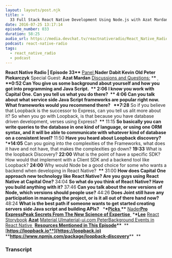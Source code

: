 ```yaml
---
layout: layouts/post.njk
title: >
  33 Full Stack React Native Development Using Node.js with Azat Mardan
date: 2016-07-25 13:17:14
episode_number: 033
duration: 58:25
audio_url: https://media.devchat.tv/reactnativeradio/React_Native_Radio_Episode_33.mp3
podcast: react-native-radio
tags:
  - react_native_radio
  - podcast
---
```


**React Native Radio | Episode 33\*\*** <u>Panel </u> **Nader Dabit Kevin Old Peter Piekarczyk** Special Guest: **Azat Mardan** <u>Discussions and Questions:</u> \***\* <u> </u> \*\***0:52** Can You give us some background about yourself and how you got into programming and Java Script. **&nbsp;\*\* **2:06** I know you work with Capital One. Can you tell us what you do there? **&nbsp;\*\*** 4:06 **Can you talk about what service side Java Script frameworks are popular right now. What frameworks would you recommend there?** &nbsp; \***\*7:28** So if you believe that Loopback is the successor to Express, can you tell us alit more about it? So when you go with Loopback, is that because you have database driven development, verses using Express? **&nbsp;\*\*** 11:15 **So basically you can write queries to the database in one kind of language, or using one ORM syntax, and it will be able to communicate with whatever kind of database on a consistent level?** 11:50 **Have you heard about Loopback discovery?** &nbsp; \***\*14:05** Can you going into the complexities of the Frameworks, what does it have and not have, that makes the complexities go down? **19:33** What is the loopback Discovery? **22:00** What is the point of have a specific SDK? How would that implement with a Client SDK and a backend tool like Loopback? **24:00** Why would Node be a good choice for some who wants a backend when developing in React Native? **&nbsp;\*\*** 31:00 **How does Capital One approach new technology like React Native? Are you guys using React Native at Capital One?** 34:04 **So what do you think of React Native? Have you build anything with it?** 37:46 **Can you talk about the new versions of Node, which versions should people use?** 44:26 **Does Joint still have any participation in managing the project, or is it all out of there hand now?** 48:24 **What is the best path if someone wants to get started creating servers side Java script and building APIs?** &nbsp; \***\*<u>Picks </u>\*\*** <u>Nader</u>**[Pro Express](https://www.apress.com/9781484200384)[Peak Secrets From The New Science of Expertise](https://www.amazon.com/Peak-Secrets-New-Science-Expertise-ebook/dp/B011H56MKS#nav-subnav)**<u> </u> \***\*<u>Lee</u>** [React Storybook](https://github.com/kadirahq/react-storybook) **<u>Azat</u>** <u>Material UI</u>[material-ui.com](https://material-ui.com)<u> </u><u>Peter</u><u>Background Events in React Native</u><u> </u> **<u>Resources Mentioned in This Episode</u>\*\*** &nbsp;**[**https://loopback.io**](https://loopback.io)**&nbsp; \*\***https://www.npmjs.com/package/loopback-discovery**** &nbsp;\*\*

### Transcript
